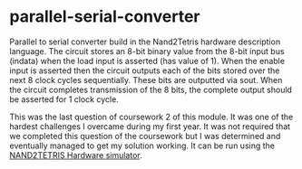 # parallel-serial-converter
Parallel to serial converter build in the Nand2Tetris hardware description language. 
The circuit stores an 8-bit binary value from the 8-bit input bus (indata) when the load input is asserted (has value of 1).
When the enable input is asserted then the circuit outputs each of the bits stored over the next 8 clock cycles sequentially.
These bits are outputted via sout. When the circuit completes transmission of the 8 bits, the complete output should be asserted for 1 clock cycle.

This was the last question of coursework 2 of this module. It was one of the hardest challenges I overcame during my first year. It was not required that we completed this question of the coursework but I was determined and eventually managed to get my solution working. It can be run using the [NAND2TETRIS Hardware simulator](https://www.nand2tetris.org/software).
